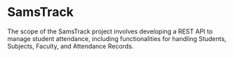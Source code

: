 # SamsTrack
The scope of the SamsTrack project involves developing a REST API to manage student  attendance, including functionalities for handling Students, Subjects, Faculty, and Attendance  Records.
